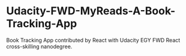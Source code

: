 # Udacity-FWD-MyReads-A-Book-Tracking-App
Book Tracking App contributed by React with Udacity EGY FWD React cross-skilling nanodegree.
